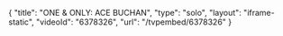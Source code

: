 {
    "title": "ONE & ONLY: ACE BUCHAN",
    "type": "solo",
    "layout": "iframe-static",
    "videoId": "6378326",
    "url": "\/tvpembed\/6378326"
}